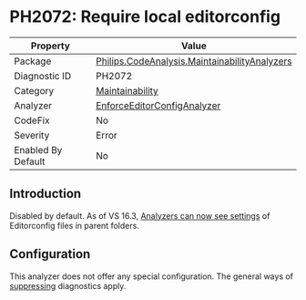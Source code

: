 # PH2072: Require local editorconfig

| Property | Value  |
|--|--|
| Package | [Philips.CodeAnalysis.MaintainabilityAnalyzers](https://www.nuget.org/packages/Philips.CodeAnalysis.MaintainabilityAnalyzers) |
| Diagnostic ID | PH2072 |
| Category  | [Maintainability](../Maintainability.md) |
| Analyzer | [EnforceEditorConfigAnalyzer](https://github.com/philips-software/roslyn-analyzers/blob/main/Philips.CodeAnalysis.MaintainabilityAnalyzers/Maintainability/EnforceEditorConfigAnalyzer.cs)
| CodeFix  | No |
| Severity | Error |
| Enabled By Default | No |

## Introduction

Disabled by default. As of VS 16.3, [Analyzers can now see settings](https://developercommunity.visualstudio.com/content/problem/791119/editorconfig-has-stopped-working.html) of Editorconfig files in parent folders.

## Configuration

This analyzer does not offer any special configuration. The general ways of [suppressing](https://learn.microsoft.com/en-us/dotnet/fundamentals/code-analysis/suppress-warnings) diagnostics apply.
